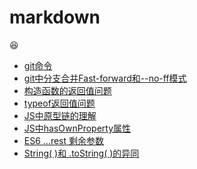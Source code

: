 # markdown

:laughing:

- [git命令](./git.md)
- [git中分支合并Fast-forward和--no-ff模式](./merge-in-git.md)
- [构造函数的返回值问题](./构造函数的返回值.md)
- [typeof返回值问题](./typeof.md)
- [JS中原型链的理解](./原型链.md)
- [JS中hasOwnProperty属性](./hasOwnProperty.md)
- [ES6 ...rest 剩余参数](./剩余参数rest.md)
- [String( )和 .toString( )的异同](./String()和.toString().md)
